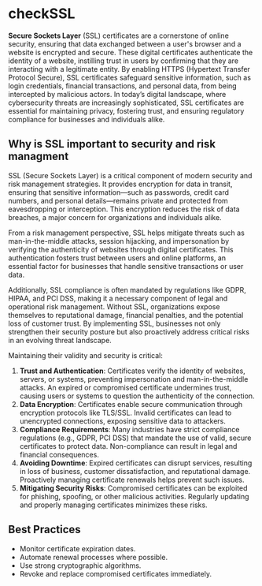 # checkSSL

**Secure Sockets Layer** (SSL) certificates are a cornerstone of online security, ensuring that data exchanged between a user's browser and a website is encrypted and secure. These digital certificates authenticate the identity of a website, instilling trust in users by confirming that they are interacting with a legitimate entity. By enabling HTTPS (Hypertext Transfer Protocol Secure), SSL certificates safeguard sensitive information, such as login credentials, financial transactions, and personal data, from being intercepted by malicious actors. In today’s digital landscape, where cybersecurity threats are increasingly sophisticated, SSL certificates are essential for maintaining privacy, fostering trust, and ensuring regulatory compliance for businesses and individuals alike.

## Why is SSL important to security and risk managment

SSL (Secure Sockets Layer) is a critical component of modern security and risk management strategies. It provides encryption for data in transit, ensuring that sensitive information—such as passwords, credit card numbers, and personal details—remains private and protected from eavesdropping or interception. This encryption reduces the risk of data breaches, a major concern for organizations and individuals alike.

From a risk management perspective, SSL helps mitigate threats such as man-in-the-middle attacks, session hijacking, and impersonation by verifying the authenticity of websites through digital certificates. This authentication fosters trust between users and online platforms, an essential factor for businesses that handle sensitive transactions or user data.

Additionally, SSL compliance is often mandated by regulations like GDPR, HIPAA, and PCI DSS, making it a necessary component of legal and operational risk management. Without SSL, organizations expose themselves to reputational damage, financial penalties, and the potential loss of customer trust. By implementing SSL, businesses not only strengthen their security posture but also proactively address critical risks in an evolving threat landscape.

Maintaining their validity and security is critical:

1. **Trust and Authentication**: Certificates verify the identity of websites, servers, or systems, preventing impersonation and man-in-the-middle attacks. An expired or compromised certificate undermines trust, causing users or systems to question the authenticity of the connection.
2. **Data Encryption**: Certificates enable secure communication through encryption protocols like TLS/SSL. Invalid certificates can lead to unencrypted connections, exposing sensitive data to attackers.
3. **Compliance Requirements**: Many industries have strict compliance regulations (e.g., GDPR, PCI DSS) that mandate the use of valid, secure certificates to protect data. Non-compliance can result in legal and financial consequences.
4. **Avoiding Downtime**: Expired certificates can disrupt services, resulting in loss of business, customer dissatisfaction, and reputational damage. Proactively managing certificate renewals helps prevent such issues.
5. **Mitigating Security Risks**: Compromised certificates can be exploited for phishing, spoofing, or other malicious activities. Regularly updating and properly managing certificates minimizes these risks.

## Best Practices

- Monitor certificate expiration dates.
- Automate renewal processes where possible.
- Use strong cryptographic algorithms.
- Revoke and replace compromised certificates immediately.
